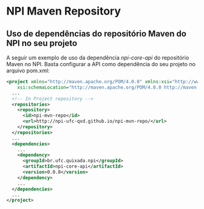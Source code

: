 NPI Maven Repository
====================

Uso de dependências do repositório Maven do NPI no seu projeto
--------------------------------------------------------------

A seguir um exemplo de uso da dependência *npi-core-api* do repositório Maven no NPI. 
Basta configurar a API como dependência do seu projeto no arquivo pom.xml:

```xml
<project xmlns="http://maven.apache.org/POM/4.0.0" xmlns:xsi="http://www.w3.org/2001/XMLSchema-instance"
	xsi:schemaLocation="http://maven.apache.org/POM/4.0.0 http://maven.apache.org/xsd/maven-4.0.0.xsd">
  ...
  <!-- In Project repository -->
  <repositories>
    <repository>
      <id>npi-mvn-repo</id>
      <url>http://npi-ufc-qxd.github.io/npi-mvn-repo/</url>
    </repository>
  </repositories>
  ...
  <dependencies>
    ...
    <dependency>
      <groupId>br.ufc.quixada.npi</groupId>
      <artifactId>npi-core-api</artifactId>
      <version>0.0.8</version>
    </dependency>
    ...
  </dependencies>
  ...
</project>
```
